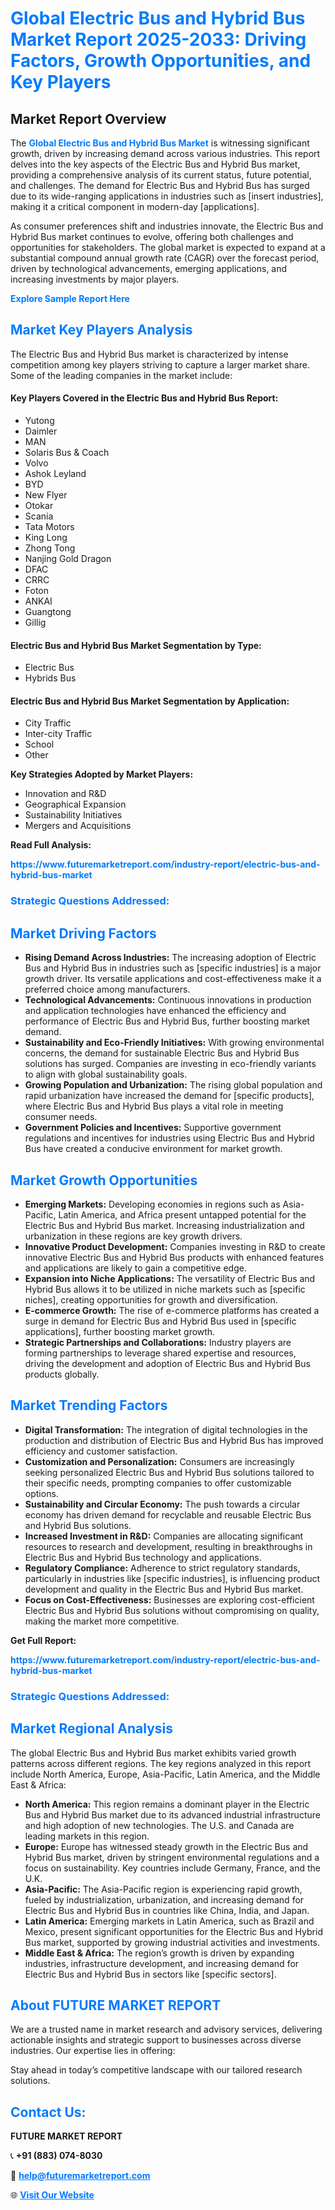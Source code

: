 <h1 style="color: #007BFF;">Global Electric Bus and Hybrid Bus Market Report 2025-2033: Driving Factors, Growth Opportunities, and Key Players</h1>

<section id="overview">
<h2>Market Report Overview</h2>
<p>The <a href="https://www.futuremarketreport.com/industry-report/electric-bus-and-hybrid-bus-market" style="color: #007BFF; text-decoration: none;"><strong>Global Electric Bus and Hybrid Bus Market</strong></a> is witnessing significant growth, driven by increasing demand across various industries. This report delves into the key aspects of the Electric Bus and Hybrid Bus market, providing a comprehensive analysis of its current status, future potential, and challenges. The demand for Electric Bus and Hybrid Bus has surged due to its wide-ranging applications in industries such as [insert industries], making it a critical component in modern-day [applications].</p>
<p>As consumer preferences shift and industries innovate, the Electric Bus and Hybrid Bus market continues to evolve, offering both challenges and opportunities for stakeholders. The global market is expected to expand at a substantial compound annual growth rate (CAGR) over the forecast period, driven by technological advancements, emerging applications, and increasing investments by major players.</p>
</section>

<section id="overview">
<p><a href="https://www.futuremarketreport.com/request-sample/reportId=84931" style="color: #007BFF; text-decoration: none;"><strong>Explore Sample Report Here</strong></a></p>
</section>

<section id="key-players">
<h2 style="color: #007BFF;">Market Key Players Analysis</h2>
<p>The Electric Bus and Hybrid Bus market is characterized by intense competition among key players striving to capture a larger market share. Some of the leading companies in the market include:</p>
<h4>Key Players Covered in the Electric Bus and Hybrid Bus Report:</h4>
<ul><li>Yutong</li><li>Daimler</li><li>MAN</li><li>Solaris Bus &amp; Coach</li><li>Volvo</li><li>Ashok Leyland</li><li>BYD</li><li>New Flyer</li><li>Otokar</li><li>Scania</li><li>Tata Motors</li><li>King Long</li><li>Zhong Tong</li><li>Nanjing Gold Dragon</li><li>DFAC</li><li>CRRC</li><li>Foton</li><li>ANKAI</li><li>Guangtong</li><li>Gillig</li></ul>
<h4>Electric Bus and Hybrid Bus Market Segmentation by Type:</h4>
<ul><li>Electric Bus</li><li>Hybrids Bus</li></ul>

<h4>Electric Bus and Hybrid Bus Market Segmentation by Application:</h4>
<ul><li>City Traffic</li><li>Inter-city Traffic</li><li>School</li><li>Other</li></ul>
<p><strong>Key Strategies Adopted by Market Players:</strong></p>
<ul>
<li>Innovation and R&D</li>
<li>Geographical Expansion</li>
<li>Sustainability Initiatives</li>
<li>Mergers and Acquisitions</li>
</ul>
</section>

<section>
<p><strong>Read Full Analysis: </strong></p><a href="https://www.futuremarketreport.com/industry-report/electric-bus-and-hybrid-bus-market" style="color: #007BFF; text-decoration: none;"><strong>https://www.futuremarketreport.com/industry-report/electric-bus-and-hybrid-bus-market</strong></a>
<h3 style="color: #007BFF;">Strategic Questions Addressed:</h3>
</section>

<section id="driving-factors">
<h2 style="color: #007BFF;">Market Driving Factors</h2>
<ul>
<li><strong>Rising Demand Across Industries:</strong> The increasing adoption of Electric Bus and Hybrid Bus in industries such as [specific industries] is a major growth driver. Its versatile applications and cost-effectiveness make it a preferred choice among manufacturers.</li>
<li><strong>Technological Advancements:</strong> Continuous innovations in production and application technologies have enhanced the efficiency and performance of Electric Bus and Hybrid Bus, further boosting market demand.</li>
<li><strong>Sustainability and Eco-Friendly Initiatives:</strong> With growing environmental concerns, the demand for sustainable Electric Bus and Hybrid Bus solutions has surged. Companies are investing in eco-friendly variants to align with global sustainability goals.</li>
<li><strong>Growing Population and Urbanization:</strong> The rising global population and rapid urbanization have increased the demand for [specific products], where Electric Bus and Hybrid Bus plays a vital role in meeting consumer needs.</li>
<li><strong>Government Policies and Incentives:</strong> Supportive government regulations and incentives for industries using Electric Bus and Hybrid Bus have created a conducive environment for market growth.</li>
</ul>
</section>

<section id="growth-opportunities">
<h2 style="color: #007BFF;">Market Growth Opportunities</h2>
<ul>
<li><strong>Emerging Markets:</strong> Developing economies in regions such as Asia-Pacific, Latin America, and Africa present untapped potential for the Electric Bus and Hybrid Bus market. Increasing industrialization and urbanization in these regions are key growth drivers.</li>
<li><strong>Innovative Product Development:</strong> Companies investing in R&D to create innovative Electric Bus and Hybrid Bus products with enhanced features and applications are likely to gain a competitive edge.</li>
<li><strong>Expansion into Niche Applications:</strong> The versatility of Electric Bus and Hybrid Bus allows it to be utilized in niche markets such as [specific niches], creating opportunities for growth and diversification.</li>
<li><strong>E-commerce Growth:</strong> The rise of e-commerce platforms has created a surge in demand for Electric Bus and Hybrid Bus used in [specific applications], further boosting market growth.</li>
<li><strong>Strategic Partnerships and Collaborations:</strong> Industry players are forming partnerships to leverage shared expertise and resources, driving the development and adoption of Electric Bus and Hybrid Bus products globally.</li>
</ul>
</section>

<section id="trending-factors">
<h2 style="color: #007BFF;">Market Trending Factors</h2>
<ul>
<li><strong>Digital Transformation:</strong> The integration of digital technologies in the production and distribution of Electric Bus and Hybrid Bus has improved efficiency and customer satisfaction.</li>
<li><strong>Customization and Personalization:</strong> Consumers are increasingly seeking personalized Electric Bus and Hybrid Bus solutions tailored to their specific needs, prompting companies to offer customizable options.</li>
<li><strong>Sustainability and Circular Economy:</strong> The push towards a circular economy has driven demand for recyclable and reusable Electric Bus and Hybrid Bus solutions.</li>
<li><strong>Increased Investment in R&D:</strong> Companies are allocating significant resources to research and development, resulting in breakthroughs in Electric Bus and Hybrid Bus technology and applications.</li>
<li><strong>Regulatory Compliance:</strong> Adherence to strict regulatory standards, particularly in industries like [specific industries], is influencing product development and quality in the Electric Bus and Hybrid Bus market.</li>
<li><strong>Focus on Cost-Effectiveness:</strong> Businesses are exploring cost-efficient Electric Bus and Hybrid Bus solutions without compromising on quality, making the market more competitive.</li>
</ul>
</section>

<section>
<p><strong>Get Full Report: </strong></p><a href="https://www.futuremarketreport.com/industry-report/electric-bus-and-hybrid-bus-market" style="color: #007BFF; text-decoration: none;"><strong>https://www.futuremarketreport.com/industry-report/electric-bus-and-hybrid-bus-market</strong></a>
<h3 style="color: #007BFF;">Strategic Questions Addressed:</h3>
</section>


<section id="regional-analysis">
<h2 style="color: #007BFF;">Market Regional Analysis</h2>
<p>The global Electric Bus and Hybrid Bus market exhibits varied growth patterns across different regions. The key regions analyzed in this report include North America, Europe, Asia-Pacific, Latin America, and the Middle East & Africa:</p>
<ul>
<li><strong>North America:</strong> This region remains a dominant player in the Electric Bus and Hybrid Bus market due to its advanced industrial infrastructure and high adoption of new technologies. The U.S. and Canada are leading markets in this region.</li>
<li><strong>Europe:</strong> Europe has witnessed steady growth in the Electric Bus and Hybrid Bus market, driven by stringent environmental regulations and a focus on sustainability. Key countries include Germany, France, and the U.K.</li>
<li><strong>Asia-Pacific:</strong> The Asia-Pacific region is experiencing rapid growth, fueled by industrialization, urbanization, and increasing demand for Electric Bus and Hybrid Bus in countries like China, India, and Japan.</li>
<li><strong>Latin America:</strong> Emerging markets in Latin America, such as Brazil and Mexico, present significant opportunities for the Electric Bus and Hybrid Bus market, supported by growing industrial activities and investments.</li>
<li><strong>Middle East & Africa:</strong> The region’s growth is driven by expanding industries, infrastructure development, and increasing demand for Electric Bus and Hybrid Bus in sectors like [specific sectors].</li>
</ul>
</section>

<footer>
<h2 style="color: #007BFF;">About FUTURE MARKET REPORT</h2>
<p>We are a trusted name in market research and advisory services, delivering actionable insights and strategic support to businesses across diverse industries. Our expertise lies in offering:</p>

<p>Stay ahead in today’s competitive landscape with our tailored research solutions.</p>

<h2 style="color: #007BFF;">Contact Us:</h2>
<p><strong>FUTURE MARKET REPORT</strong></p>
<p>📞 <strong>+91 (883) 074-8030</strong></p>
<p>📧 <strong><a href="mailto:help@futuremarketreport.com" style="color: #007BFF;">help@futuremarketreport.com</a></strong></p>
<p>🌐 <strong><a href="https://www.futuremarketreport.com/" style="color: #007BFF;">Visit Our Website</a></strong></p>
</footer>
